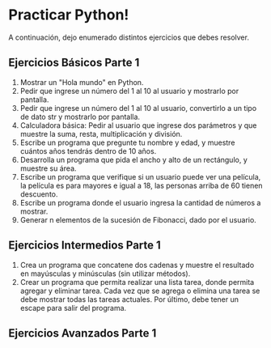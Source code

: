 # Practicar Python!

A continuación, dejo enumerado distintos ejercicios que debes resolver.

## Ejercicios Básicos Parte 1

1. Mostrar un "Hola mundo" en Python.
2. Pedir que ingrese un número del 1 al 10 al usuario y mostrarlo por pantalla.
3. Pedir que ingrese un número del 1 al 10 al usuario, convertirlo a un tipo de dato str y mostrarlo por pantalla.
4. Calculadora básica: Pedir al usuario que ingrese dos parámetros y que muestre la suma, resta, multiplicación y división.
5. Escribe un programa que pregunte tu nombre y edad, y muestre cuántos años tendrás dentro de 10 años.
6. Desarrolla un programa que pida el ancho y alto de un rectángulo, y muestre su área.
7. Escribe un programa que verifique si un usuario puede ver una película, la película es para mayores e igual a 18, las personas arriba de 60 tienen descuento.
8. Escribe un programa donde el usuario ingresa la cantidad de números a mostrar.
9. Generar n elementos de la sucesión de Fibonacci, dado por el usuario.

## Ejercicios Intermedios Parte 1

1. Crea un programa que concatene dos cadenas y muestre el resultado en mayúsculas y minúsculas (sin utilizar métodos).
2. Crear un programa que permita realizar una lista tarea, donde permita agregar y eliminar tarea. Cada vez que se agrega o elimina una tarea se debe mostrar todas las tareas actuales. Por último, debe tener un escape para salir del programa.

## Ejercicios Avanzados Parte 1

